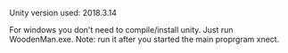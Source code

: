 Unity version used: 2018.3.14 

For windows you don't need to compile/install unity.
Just run WoodenMan.exe. Note: run it after you started the main proprgram xnect.